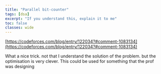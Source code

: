 ```yaml
---
title: "Parallel bit-counter"
tags: [dsa]
excerpt: "If you understand this, explain it to me"
toc: false
classes: wide
---
```


[https://codeforces.com/blog/entry/122034?#comment-1083134](https://codeforces.com/blog/entry/122034?#comment-1083134)

What a nice trick. 
not that I understand the solution of the problem. but the optimisation is very clever. This could be used for something that the prof was designing

